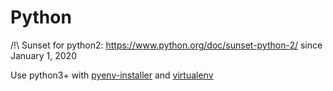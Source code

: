 # Python

/!\ Sunset for python2: https://www.python.org/doc/sunset-python-2/ since January 1, 2020

Use python3+ with [pyenv-installer](https://github.com/pyenv/pyenv-installer) and [virtualenv](https://github.com/pypa/virtualenv)
